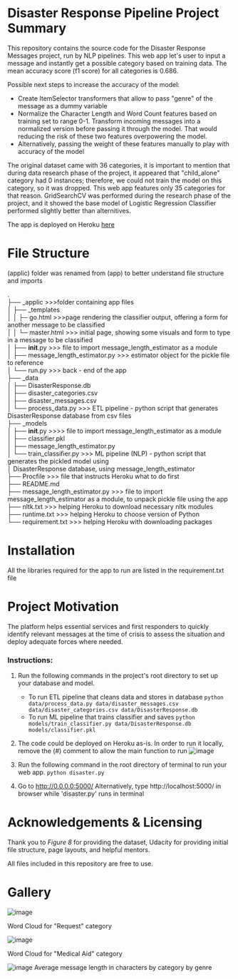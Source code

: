 # Disaster Response Pipeline Project Summary
This repository contains the source code for the Disaster Response Messages project, run by NLP pipelines. This web app let's user to input a message and instantly get a possible category based on training data. The mean accuracy score (f1 score) for all categories is 0.686.

Possible next steps to increase the accuracy of the model:
- Create ItemSelector transformers that allow to pass "genre" of the message as a dummy variable
- Normalize the Character Length and Word Count features based on training set to range 0-1. Transform incoming messages into a normalized version before passing it through the model. That would reducing the risk of these two features overpowering the model.
- Alternatively, passing the weight of these features manually to play with accuracy of the model 

The original dataset came with 36 categories, it is important to mention that during data research phase of the project, it appeared that "child_alone" category had 0 instances; therefore, we could not train the model on this category, so it was dropped. This web app features only 35 categories for that reason. GridSearchCV was performed during the research phase of the project, and it showed the base model of Logistic Regression Classifier performed slightly better than alternitives.

The app is deployed on Heroku [here](https://disaster-response-app-mv.herokuapp.com/)

# File Structure
(applic) folder was renamed from (app) to better understand file structure and imports

.<br />
├── _applic >>>folder containing app files<br />
│   ├── _templates<br />
│   │  ├─ go.html >>>page rendering the classifier output, offering a form for another message to be classified<br />
│   │  └─ master.html >>> initial page, showing some visuals and form to type in a message to be classified<br />
│   ├── __init__.py >>> file to import message_length_estimator as a module<br />
│   ├── message_length_estimator.py >>> estimator object for the pickle file to reference<br />
│   └── run.py >>> back - end of the app<br />
├── _data<br />
│   ├── DisasterResponse.db<br />
│   ├── disaster_categories.csv<br />
│   ├── disaster_messages.csv<br />
│   └── process_data.py >>> ETL pipeline - python script that generates DisasterResponse database from csv files<br />
├── _models<br />
│   ├── __init__.py >>>> file to import message_length_estimator as a module<br />
│   ├── classifier.pkl<br />
│   ├── message_length_estimator.py<br />
│   └── train_classifier.py >>> ML pipeline (NLP) - python script that generates the pickled model using<br />
│                               DisasterResponse database, using message_length_estimator<br />
├── Procfile >>> file that instructs Heroku what to do first<br />
├── README.md<br />
├── message_length_estimator.py >>> file to import message_length_estimator as a module, to unpack pickle file using the app<br />
├── nltk.txt >>> helping Heroku to download necessary nltk modules<br />
├── runtime.txt >>> helping Heroku to choose version of Python<br />
└── requirement.txt >>> helping Heroku with downloading packages<br />

# Installation
All the libraries required for the app to run are listed in the requirement.txt file

# Project Motivation
The platform helps essential services and first responders to quickly identify relevant messages at the time of crisis to assess the situation and deploy adequate forces where needed.

### Instructions:
1. Run the following commands in the project's root directory to set up your database and model.

    - To run ETL pipeline that cleans data and stores in database
        `python data/process_data.py data/disaster_messages.csv data/disaster_categories.csv data/DisasterResponse.db`
    - To run ML pipeline that trains classifier and saves
        `python models/train_classifier.py data/DisasterResponse.db models/classifier.pkl`

2. The code could be deployed on Heroku as-is. In order to run it locally, remove the (#) comment to allow the main function to run
    ![image](https://user-images.githubusercontent.com/54246143/114328522-eb06c600-9b0a-11eb-9254-ecda302629b3.png)

3. Run the following command in the root directory of terminal to run your web app.
    `python disaster.py`

4. Go to http://0.0.0.0:5000/
   Alternatively, type http://localhost:5000/ in browser while 'disaster.py' runs in terminal
   
# Acknowledgements & Licensing
Thank you to *Figure 8* for providing the dataset, Udacity for providing initial file structure, page layouts, and helpful mentors.

All files included in this repository are free to use.

# Gallery
![image](https://user-images.githubusercontent.com/54246143/114330904-c44b8e00-9b10-11eb-96d9-250569d3a55d.png)

Word Cloud for "Request" category

![image](https://user-images.githubusercontent.com/54246143/114330960-e80ed400-9b10-11eb-82cf-e8fbc2f7e465.png)

Word Cloud for "Medical Aid" category

![image](https://user-images.githubusercontent.com/54246143/114331139-5ce20e00-9b11-11eb-93e4-4b032517dcc6.png)
Average message length in characters by category by genre
